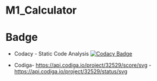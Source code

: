 # M1_Calculator
# Badge







* Codacy - Static Code Analysis
  [![Codacy Badge](https://app.codacy.com/project/badge/Grade/223507273c704f20a5e43e0885dd61f2)](https://www.codacy.com/gh/AskinPrem/M1_Calculator/dashboard?utm_source=github.com&amp;utm_medium=referral&amp;utm_content=AskinPrem/M1_Calculator&amp;utm_campaign=Badge_Grade)





* Codiga-
      https://api.codiga.io/project/32529/score/svg -
      https://api.codiga.io/project/32529/status/svg

          

